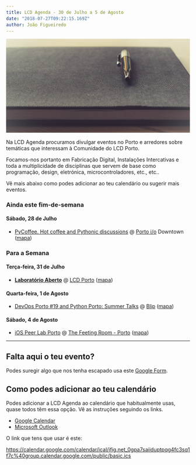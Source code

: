 ```yaml
---
title: LCD Agenda - 30 de Julho a 5 de Agosto
date: "2018-07-27T09:22:15.169Z"
author: João Figueiredo
---
```


![Calendar](thomas-martinsen-2443-unsplash.jpg)

Na LCD Agenda procuramos divulgar eventos no Porto e arredores sobre temáticas que interessam à Comunidade do LCD Porto.

Focamos-nos portanto em Fabricação Digital, Instalações Intercativas e toda a multiplicidade de disciplinas que servem de base como programação, design, eletrónica, microcontroladores, etc., etc..

Vê mais abaixo como podes adicionar ao teu calendário ou sugerir mais eventos.


### Ainda este fim-de-semana

#### Sábado, 28 de Julho

* [PyCoffee. Hot coffee and Pythonic discussions](https://www.meetup.com/pyporto/events/250873840/)
@ [Porto i/o](http://porto.io/) Downtown
([mapa](https://maps.google.com/?cid=12457545381001472324))


### Para a Semana

#### Terça-feira, 31 de Julho

* **[Laboratório Aberto](https://www.lcdporto.org/atividades/laboratorio-aberto)**
@ [LCD Porto](https://www.lcdporto.org/)
([mapa](https://goo.gl/maps/2W9kJEShP9D2))

#### Quarta-feira,  1 de Agosto

* [DevOps Porto #19 and Python Porto: Summer Talks](https://www.meetup.com/devopsporto/events/251944923/)
@ [Blip](https://www.blip.pt/)
([mapa](https://maps.google.com/?cid=12241631696413520772))

#### Sábado, 4 de Agosto

* [iOS Peer Lab Porto](https://www.meetup.com/iOS-Peer-Lab-Porto/events/252867960/)
@ [The Feeting Room - Porto](https://www.thefeetingroom.com/pages/flagship-store)
([mapa](https://goo.gl/maps/HxwkF56HQS72))

---

## Falta aqui o teu evento?

Podes suregir algo que nos tenha escapado usa este [Google Form](https://docs.google.com/forms/d/e/1FAIpQLSd_lOqzaRXBpCmAbJ9ODMuWPgkLzaN4xABgRX6HXPpDSDUB7Q/viewform?usp=sf_link).

## Como podes adicionar ao teu calendário

Podes adicionar a LCD Agenda ao calendário que habitualmente usas, quase todos têm essa opção. Vê as instruções seguindo os links.

* [Google Calendar](https://support.google.com/calendar/answer/37100?co=GENIE.Platform%3DDesktop&hl=en)
* [Microsoft Outlook](https://support.office.com/en-us/article/Import-or-subscribe-to-a-calendar-in-Outlook-com-cff1429c-5af6-41ec-a5b4-74f2c278e98c)

O link que tens que usar é este:

https://calendar.google.com/calendar/ical/jfig.net_0gpa7saiiduptpqg4fc3sq1f7c%40group.calendar.google.com/public/basic.ics
